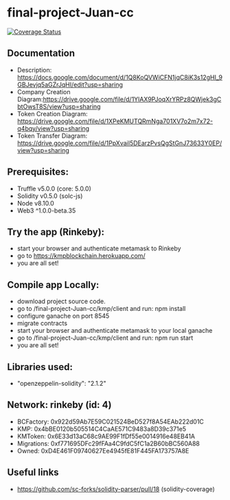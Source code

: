 final-project-Juan-cc
=====================
[![Coverage Status](https://coveralls.io/repos/github/Juan-cc/final-project-Juan-cc/badge.svg?branch=master)](https://coveralls.io/github/Juan-cc/final-project-Juan-cc?branch=master)

Documentation
-------------
* Description: https://docs.google.com/document/d/1Q8KoQVWiCFN1jqC8iK3s12gHI_9GBJevjq5aGZrJqHI/edit?usp=sharing
* Company Creation Diagram:https://drive.google.com/file/d/1YlAX9PJoqXrYRPz8QWjek3gCbtOwsT8S/view?usp=sharing
* Token Creation Diagram: https://drive.google.com/file/d/1XPeKMUTQRmNga701XV7o2m7x72-q4bqy/view?usp=sharing
* Token Transfer Diagram: https://drive.google.com/file/d/1PpXvaiI5DEarzPvsQgStGnJ73633Y0EP/view?usp=sharing


Prerequisites:
--------------
- Truffle v5.0.0 (core: 5.0.0)
- Solidity v0.5.0 (solc-js)
- Node v8.10.0
- Web3 ^1.0.0-beta.35

Try the app (Rinkeby):
----------------
- start your browser and authenticate metamask to Rinkeby
- go to https://kmpblockchain.herokuapp.com/
- you are all set!

Compile app Locally:
---------------
- download project source code.
- go to /final-project-Juan-cc/kmp/client and run: npm install
- configure ganache on port 8545
- migrate contracts
- start your browser and authenticate metamask to your local ganache
- go to /final-project-Juan-cc/kmp/client and run: npm run start
- you are all set!

Libraries used:
--------------
- "openzeppelin-solidity": "2.1.2"

Network: rinkeby (id: 4)
-----------------------
*  BCFactory: 0x922d59Ab7E59C021524BeD527f8A54EAb222d01C
*  KMP: 0x4bBE0120b505514C4CaAE571C9483a8D39c371e5
*  KMToken: 0x6E33d13aC68c9AE99F1fDf55e0014916e48EB41A
*  Migrations: 0xf771695DFc29fFAa4C9fdC5fC1a2B60bBC560A88
*  Owned: 0xD4E461F09740627Ee4945fE81F445FA173757A8E

Useful links
------------
- https://github.com/sc-forks/solidity-parser/pull/18 (solidity-coverage)
